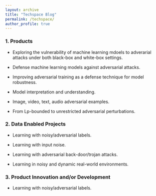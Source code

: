 ```yaml
---
layout: archive
title: "Techspace Blog"
permalink: /techspace/
author_profile: true
---
```


### 1. Products

* Exploring the vulnerability of machine learning mdoels to adverarial attacks under both black-box and white-box settings. 

* Defense machine learning models against adversarial attacks.

* Improving adversarial training as a defense technique for model robustness.

* Model interpretation and understanding.

* Image, video, text, audio adversarial examples.

* From Lp-bounded to unrestricted adversarial perturbations.

### 2. Data Enabled Projects

* Learning with noisy/adversarial labels. 

* Learning with input noise.

* Learning with adversarial back-door/trojan attacks.

* Learning in noisy and dynamic real-world environments.


### 3. Product Innovation and/or Development

* Learning with noisy/adversarial labels. 
